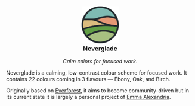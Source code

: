 <h3 align="center">
  <img src="./assets/logos/exports/ebony.png" width="100px"> <br>
  Neverglade
</h3>

<p align="center"><i>Calm colors for focused work.</i></p>

Neverglade is a calming, low-contrast colour scheme for focused work. It contains 22 colours coming in 3 flavours — Ebony, Oak, and Birch. 

Originally based on [Everforest](https://github.com/sainnhe/everforest), it aims to become community-driven but in its current state it is largely a personal project of [Emma Alexandria](https://github.com/emmalexandria).
